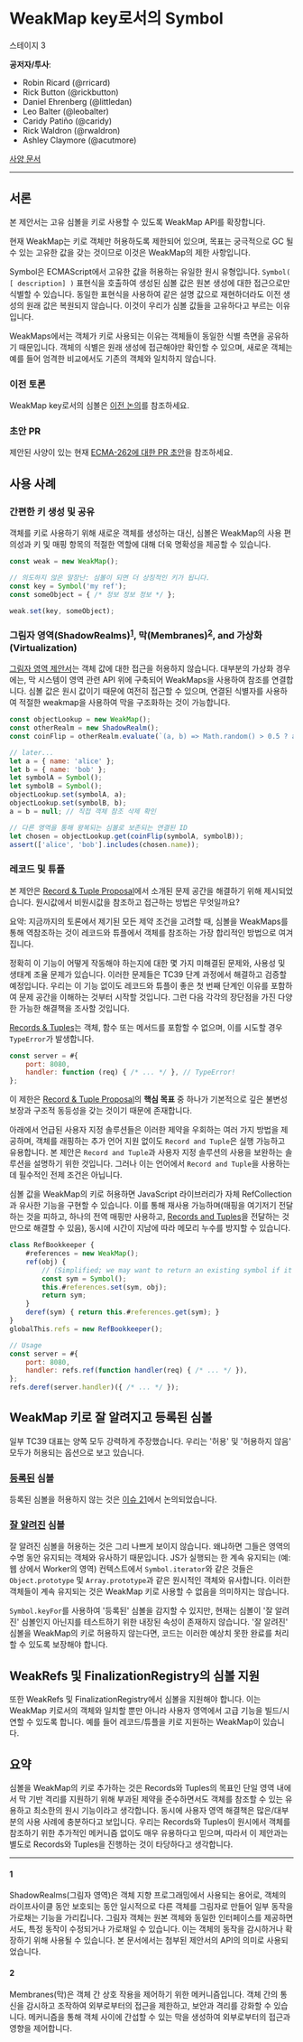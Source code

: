 # WeakMap key로서의 Symbol

스테이지 3

**공저자/투사**:

- Robin Ricard (@rricard)
- Rick Button (@rickbutton)
- Daniel Ehrenberg (@littledan)
- Leo Balter (@leobalter)
- Caridy Patiño (@caridy)
- Rick Waldron (@rwaldron)
- Ashley Claymore (@acutmore)

[사양 문서](https://tc39.es/proposal-symbols-as-weakmap-keys)

---

## 서론

본 제안서는 고유 심볼을 키로 사용할 수 있도록 WeakMap API를 확장합니다.

현재 WeakMap는 키로 객체만 허용하도록 제한되어 있으며, 목표는 궁극적으로 GC 될 수 있는 고유한 값을 갖는 것이므로 이것은 WeakMap의 제한 사항입니다.

Symbol은 ECMAScript에서 고유한 값을 허용하는 유일한 원시 유형입니다. `Symbol( [ description] )` 표현식을 호출하여 생성된 심볼 값은 원본 생성에 대한 접근으로만 식별할 수 있습니다. 동일한 표현식을 사용하여 같은 설명 값으로 재현하더라도 이전 생성의 원래 값은 복원되지 않습니다. 이것이 우리가 심볼 값들을 고유하다고 부르는 이유입니다.

WeakMaps에서는 객체가 키로 사용되는 이유는 객체들이 동일한 식별 측면을 공유하기 때문입니다. 객체의 식별은 원래 생성에 접근해야만 확인할 수 있으며, 새로운 객체는 예를 들어 엄격한 비교에서도 기존의 객체와 일치하지 않습니다.

### 이전 토론

WeakMap key로서의 심볼은 [이전 논의](https://github.com/tc39/ecma262/issues/1194)를 참조하세요.

### 초안 PR

제안된 사양이 있는 현재 [ECMA-262에 대한 PR 초안](https://github.com/tc39/ecma262/pull/2777)을 참조하세요.

## 사용 사례

### 간편한 키 생성 및 공유

객체를 키로 사용하기 위해 새로운 객체를 생성하는 대신, 심볼은 WeakMap의 사용 편의성과 키 및 매핑 항목의 적절한 역할에 대해 더욱 명확성을 제공할 수 있습니다.

```javascript
const weak = new WeakMap();

// 의도하지 않은 말장난: 심볼이 되면 더 상징적인 키가 됩니다.
const key = Symbol('my ref');
const someObject = { /* 정보 정보 정보 */ };

weak.set(key, someObject);
```

### 그림자 영역(ShadowRealms)<sup>[1][]</sup>, 막(Membranes)<sup>[2][]</sup>, and 가상화(Virtualization)

[그림자 영역 제안서](https://github.com/tc39/proposal-shadowrealm)는 객체 값에 대한 접근을 허용하지 않습니다. 대부분의 가상화 경우에는, 막 시스템이 영역 관련 API 위에 구축되어 WeakMaps을 사용하여 참조를 연결합니다. 심볼 값은 원시 값이기 때문에 여전히 접근할 수 있으며, 연결된 식별자를 사용하여 적절한 weakmap을 사용하여 막을 구조화하는 것이 가능합니다.

```javascript
const objectLookup = new WeakMap();
const otherRealm = new ShadowRealm();
const coinFlip = otherRealm.evaluate(`(a, b) => Math.random() > 0.5 ? a : b;`);

// later...
let a = { name: 'alice' };
let b = { name: 'bob' };
let symbolA = Symbol();
let symbolB = Symbol();
objectLookup.set(symbolA, a);
objectLookup.set(symbolB, b);
a = b = null; // 직접 객체 참조 삭제 확인

// 다른 영역을 통해 왕복되는 심볼로 보존되는 연결된 ID
let chosen = objectLookup.get(coinFlip(symbolA, symbolB));
assert(['alice', 'bob'].includes(chosen.name));
```

### 레코드 및 튜플

본 제안은 [Record & Tuple Proposal][rtp]에서 소개된 문제 공간을 해결하기 위해 제시되었습니다. 원시값에서 비원시값을 참조하고 접근하는 방법은 무엇일까요?

요약: 지금까지의 토론에서 제기된 모든 제약 조건을 고려할 때, 심볼을 WeakMaps를 통해 역참조하는 것이 레코드와 튜플에서 객체를 참조하는 가장 합리적인 방법으로 여겨집니다.

정확히 이 기능이 어떻게 작동해야 하는지에 대한 몇 가지 미해결된 문제와, 사용성 및 생태계 조율 문제가 있습니다. 이러한 문제들은 TC39 단계 과정에서 해결하고 검증할 예정입니다. 우리는 이 기능 없이도 레코드와 튜플이 좋은 첫 번째 단계인 이유를 포함하여 문제 공간을 이해하는 것부터 시작할 것입니다. 그런 다음 각각의 장단점을 가진 다양한 가능한 해결책을 조사할 것입니다.

[Records & Tuples][rtp]는 객체, 함수 또는 메서드를 포함할 수 없으며, 이를 시도할 경우 `TypeError`가 발생합니다.

```js
const server = #{
    port: 8080,
    handler: function (req) { /* ... */ }, // TypeError!
};
```

이 제한은 [Record & Tuple Proposal][rtp]의 **핵심 목표** 중 하나가 기본적으로 깊은 불변성 보장과 구조적 동등성을 갖는 것이기 때문에 존재합니다.

아래에서 언급된 사용자 지정 솔루션들은 이러한 제약을 우회하는 여러 가지 방법을 제공하며, 객체를 래핑하는 추가 언어 지원 없이도 `Record and Tuple`은 실행 가능하고 유용합니다. 본 제안은 `Record and Tuple`과 사용자 지정 솔루션의 사용을 보완하는 솔루션을 설명하기 위한 것입니다. 그러나 이는 언어에서 `Record and Tuple`을 사용하는 데 필수적인 전제 조건은 아닙니다.

심볼 값을 WeakMap의 키로 허용하면 JavaScript 라이브러리가 자체 RefCollection과 유사한 기능을 구현할 수 있습니다. 이를 통해 재사용 가능하며(매핑을 여기저기 전달하는 것을 피하고, 하나의 전역 매핑만 사용하고, [Records and Tuples](https://github.com/tc39/proposal-record-tuple)을 전달하는 것만으로 해결할 수 있음), 동시에 시간이 지남에 따라 메모리 누수를 방지할 수 있습니다.

```js
class RefBookkeeper {
    #references = new WeakMap();
    ref(obj) {
        // (Simplified; we may want to return an existing symbol if it's already there)
        const sym = Symbol();
        this.#references.set(sym, obj);
        return sym;
    }
    deref(sym) { return this.#references.get(sym); }
}
globalThis.refs = new RefBookkeeper();

// Usage
const server = #{
    port: 8080,
    handler: refs.ref(function handler(req) { /* ... */ }),
};
refs.deref(server.handler)({ /* ... */ });
```

## WeakMap 키로 잘 알려지고 등록된 심볼

일부 TC39 대표는 양쪽 모두 강력하게 주장했습니다. 우리는 '허용' 및 '허용하지 않음' 모두가 허용되는 옵션으로 보고 있습니다.

### [등록된](https://tc39.es/ecma262/multipage#sec-symbol.for) 심볼

등록된 심볼을 허용하지 않는 것은 [이슈 21](https://github.com/tc39/proposal-symbols-as-weakmap-keys/issues/21)에서 논의되었습니다.

### [잘 알려진](https://tc39.es/ecma262/multipage#sec-well-known-symbols) 심볼

잘 알려진 심볼을 허용하는 것은 그리 나쁘게 보이지 않습니다. 왜냐하면 그들은 영역의 수명 동안 유지되는 객체와 유사하기 때문입니다. JS가 실행되는 한 계속 유지되는 (예: 웹 상에서 Worker의 영역) 컨텍스트에서 `Symbol.iterator`와 같은 것들은 `Object.prototype` 및 `Array.prototype`과 같은 원시적인 객체와 유사합니다. 이러한 객체들이 계속 유지되는 것은 WeakMap 키로 사용할 수 없음을 의미하지는 않습니다.

`Symbol.keyFor`를 사용하여 '등록된' 심볼을 감지할 수 있지만, 현재는 심볼이 '잘 알려진' 심볼인지 아닌지를 테스트하기 위한 내장된 속성이 존재하지 않습니다. '잘 알려진' 심볼을 WeakMap의 키로 허용하지 않는다면, 코드는 이러한 예상치 못한 완료를 처리할 수 있도록 보장해야 합니다.

## WeakRefs 및 FinalizationRegistry의 심볼 지원

또한 WeakRefs 및 FinalizationRegistry에서 심볼을 지원해야 합니다. 이는 WeakMap 키로서의 객체와 일치할 뿐만 아니라 사용자 영역에서 고급 기능을 빌드/시연할 수 있도록 합니다. 예를 들어 레코드/튜플을 키로 지원하는 WeakMap이 있습니다.

## 요약

심볼을 WeakMap의 키로 추가하는 것은 Records와 Tuples의 목표인 단일 영역 내에서 막 기반 격리를 지원하기 위해 부과된 제약을 준수하면서도 객체를 참조할 수 있는 유용하고 최소한의 원시 기능이라고 생각합니다. 동시에 사용자 영역 해결책은 많은/대부분의 사용 사례에 충분하다고 보입니다. 우리는 Records와 Tuples이 원시에서 객체를 참조하기 위한 추가적인 메커니즘 없이도 매우 유용하다고 믿으며, 따라서 이 제안과는 별도로 Records와 Tuples을 진행하는 것이 타당하다고 생각합니다.

[rtp]: https://github.com/tc39/proposal-record-tuple
[1]: #1
[2]: #2

---

#### 1

ShadowRealms(그림자 영역)은 객체 지향 프로그래밍에서 사용되는 용어로, 객체의 라이프사이클 동안 보호되는 동안 일시적으로 다른 객체를 그림자로 만들어 일부 동작을 가로채는 기능을 가리킵니다. 그림자 객체는 원본 객체와 동일한 인터페이스를 제공하면서도, 특정 동작이 수정되거나 가로채일 수 있습니다. 이는 객체의 동작을 감시하거나 확장하기 위해 사용될 수 있습니다. 본 문서에서는 첨부된 제안서의 API의 의미로 사용되었습니다.

#### 2

Membranes(막)은 객체 간 상호 작용을 제어하기 위한 메커니즘입니다. 객체 간의 통신을 감시하고 조작하여 외부로부터의 접근을 제한하고, 보안과 격리를 강화할 수 있습니다. 메커니즘을 통해 객체 사이에 간섭할 수 있는 막을 생성하여 외부로부터의 접근과 영향을 제어합니다.
